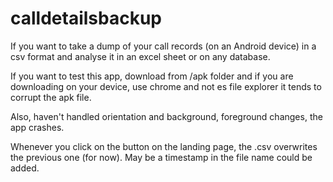calldetailsbackup
=================

If you want to take a dump of your call records (on an Android device) in a csv format and analyse it in an excel sheet or on any
database.

If you want to test this app, download from /apk folder and if you are downloading on your device,
use chrome and not es file explorer it tends to corrupt the apk file. 

Also, haven't handled orientation and background, foreground changes, the app crashes. 

Whenever you click on the button on the landing page, the .csv overwrites the previous one (for now). May be a timestamp in the
file name could be added. 
